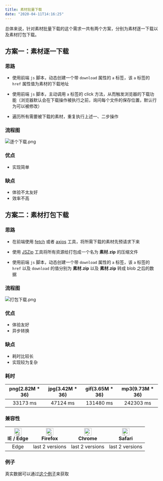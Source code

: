 ```yaml
---
title: 素材批量下载
date: "2020-04-11T14:16:25"
---
```


总体来说，针对素材批量下载的这个需求一共有两个方案，分别为素材逐一下载以及素材打包下载。

## 方案一：素材逐一下载

### 思路

- 使用前端 `js` 脚本，动态创建一个带 `download` 属性的 `a` 标签，该 `a` 标签的 `href` 属性值为素材的下载地址

- 使用前端 `js` 脚本，主动调用 `a` 标签的 click 方法，从而触发浏览器的下载功能（浏览器默认会在下载操作被执行之前，询问每个文件的保存位置，默认行为可以被修改）

- 遍历所有需要被下载的素材，重复执行上述一、二步操作

### 流程图

![逐个下载.png](https://ww1.sinaimg.cn/large/d58e2729gy1gdps76orp5j206f0j63yu.jpg)

### 优点

- 实现简单

### 缺点

- 体验不太友好
- 效率不高

## 方案二：素材打包下载

### 思路

- 在前端使用 [fetch](https://fetch.spec.whatwg.org/) 或者 [axios](https://github.com/axios/axios) 工具，将所需下载的素材先预请求下来

- 使用 [JSZip](https://stuk.github.io/jszip/) 工具将所有资源给打包成一个名为 **素材.zip** 的压缩文件

- 使用前端 `js` 脚本，动态创建一个带 `download` 属性的 `a` 标签，该 `a` 标签的 `href` 以及 `download` 的值分别为 **素材.zip** 以及 **素材.zip** 转成 blob 之后的数据

### 流程图

![打包下载.png](https://ww1.sinaimg.cn/large/d58e2729gy1gdps76owasj20c90m9t9b.jpg)

### 优点

- 体验友好
- 异步转换

### 缺点

- 耗时比较长
- 实现较为复杂

### 耗时

png(2.82M * 36) | jpg(3.42M * 36) | gif(3.65M * 36) | mp3(9.73M * 36)
:-:|:-:|:-:|:-:
33173 ms | 47124 ms | 131480 ms | 242303 ms

### 兼容性

| [<img src="https://raw.githubusercontent.com/alrra/browser-logos/master/src/edge/edge_48x48.png" alt="IE / Edge" width="24px" height="24px" />](http://godban.github.io/browsers-support-badges/)<br/>IE / Edge | [<img src="https://raw.githubusercontent.com/alrra/browser-logos/master/src/firefox/firefox_48x48.png" alt="Firefox" width="24px" height="24px" />](http://godban.github.io/browsers-support-badges/)<br/>Firefox | [<img src="https://raw.githubusercontent.com/alrra/browser-logos/master/src/chrome/chrome_48x48.png" alt="Chrome" width="24px" height="24px" />](http://godban.github.io/browsers-support-badges/)<br/>Chrome | [<img src="https://raw.githubusercontent.com/alrra/browser-logos/master/src/safari/safari_48x48.png" alt="Safari" width="24px" height="24px" />](http://godban.github.io/browsers-support-badges/)<br/>Safari |
| :---------: | :---------: | :---------: | :---------: |
| Edge| last 2 versions| last 2 versions| last 2 versions

### 例子

真实数据可以通过[这个例子](https://github.com/liuliangsir/image-downloader-example)来获取
